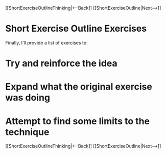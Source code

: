 [[ShortExerciseOutlineThinking|<--Back]] [[ShortExerciseOutline|Next-->]]

# Short Exercise Outline Exercises
Finally, I'll provide a list of exercises to:
# Try and reinforce the idea
# Expand what the original exercise was doing
# Attempt to find some limits to the technique

[[ShortExerciseOutlineThinking|<--Back]] [[ShortExerciseOutline|Next-->]]